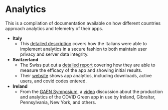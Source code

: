 # Analytics

This is a compilation of documentation available on how different countries approach analytics and telemetry of their apps.

* **Italy**
    * This [detailed description](https://github.com/immuni-app/immuni-documentation/blob/master/Privacy-Preserving%20Analytics.md) covers how the Italians were able to implement analytics in a secure fashion to both maintain user privacy and server data integrity.
* **Switzerland**
    * The Swiss put out a [detailed report](https://github.com/digitalepidemiologylab/swisscovid_efficacy/blob/master/SwissCovid_efficacy_MS.pdf) covering how they are able to measure the efficacy of the app and showing initial results.
    * Their [website](https://www.experimental.bfs.admin.ch/expstat/en/home/innovative-methods/swisscovid-app-monitoring.html) shows app analytics, including downloads, active users, and covid codes entered.
* **Ireland**
    * From the [GAEN Symposium](https://github.com/lfph/events/tree/master/2020-07-GAEN-Symposium), a [video](https://www.youtube.com/watch?v=j0weRzYIsnM&list=PLLUsXRAaict7U00sMcwdLWwPPfRwpnMs5&index=4) discussion about the production and analytics of the COVID Green app in use by Ireland, Gibraltar, Pennsylvania, New York, and others.
